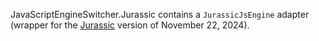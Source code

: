 JavaScriptEngineSwitcher.Jurassic contains a `JurassicJsEngine` adapter (wrapper for the [Jurassic](http://github.com/paulbartrum/jurassic) version of November 22, 2024).